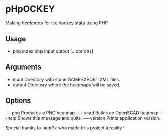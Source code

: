 # pHpOCKEY
Making *heatmaps* for ice hockey stats using PHP

## Usage
- php index.php input output […options]

## Arguments
- input			Directory with some GAMEEXPORT XML files.
- output			Directory where the heatmaps will be saved.

## Options
—-png				Produces a PNG heatmap.
—-scad			Builds an OpenSCAD heatmap.
--help			Shows this message and quits.
—-version 	Prints application version.	


Special thanks to lautr3k who made this project a reality !
